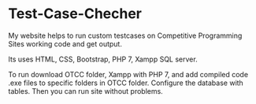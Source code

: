 # Test-Case-Checher
My website helps to run custom testcases on Competitive Programming Sites working code and get output.

Its uses HTML, CSS, Bootstrap, PHP 7, Xampp SQL server.

To run download OTCC folder, Xampp with PHP 7, and add compiled code .exe files to specific folders in OTCC folder.
Configure the database with tables.
Then you can run site without problems.
